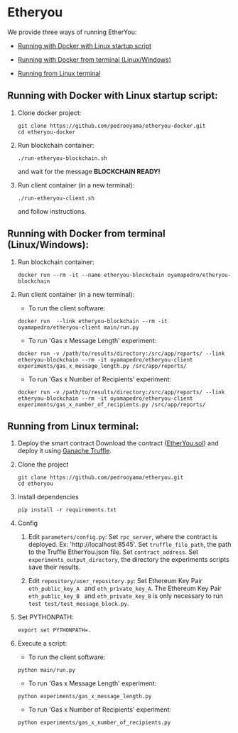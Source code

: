 # Etheryou

We provide three ways of running EtherYou:

* [Running with Docker with Linux startup script](#running-with-docker-with-linux-startup-script)

* [Running with Docker from terminal (Linux/Windows)](#running-with-docker-from-terminal-linuxwindows)

* [Running from Linux terminal](#running-from-linux-terminal)

## Running with Docker with Linux startup script:
1.  Clone docker project:
	```console
	git clone https://github.com/pedrooyama/etheryou-docker.git
	cd etheryou-docker
	```

1.  Run blockchain container:
	```console
	./run-etheryou-blockchain.sh
	```
	and wait for the message **BLOCKCHAIN READY!**

1.  Run client container (in a new terminal):
	```console
	./run-etheryou-client.sh
	```
	and follow instructions.

## Running with Docker from terminal (Linux/Windows):

1.  Run blockchain container:
	```console
	docker run --rm -it --name etheryou-blockchain oyamapedro/etheryou-blockchain
	```

1.  Run client container (in a new terminal):
	* To run the client software:
	```console
	docker run  --link etheryou-blockchain --rm -it oyamapedro/etheryou-client main/run.py
	```

	* To run 'Gas x Message Length' experiment:
	```console
	docker run -v /path/to/results/directory:/src/app/reports/ --link etheryou-blockchain --rm -it oyamapedro/etheryou-client experiments/gas_x_message_length.py /src/app/reports/
	```

	* To run 'Gas x Number of Recipients' experiment:
	```console
	docker run -v /path/to/results/directory:/src/app/reports/ --link etheryou-blockchain --rm -it oyamapedro/etheryou-client experiments/gas_x_number_of_recipients.py /src/app/reports/
	```

## Running from Linux terminal:
1.  Deploy the smart contract
	Download the contract ([EtherYou.sol](https://raw.githubusercontent.com/pedrooyama/etheryou/master/smart_contract/EtherYou.sol "EtherYou.sol")) and deploy it using [Ganache Truffle](https://www.trufflesuite.com/ganache "Ganache Truffle").

1.  Clone the project
	```console
	git clone https://github.com/pedrooyama/etheryou.git
	cd etheryou
	```
1.  Install dependencies
	```console
	pip install -r requirements.txt
	```

1.  Config
	1. Edit `parameters/config.py`:
	Set `rpc_server`, where the contract is deployed. Ex: 'http://localhost:8545'.
	Set `truffle_file_path`, the path to the Truffle EtherYou.json file.
	Set `contract_address`.
	Set `experiments_output_directory`, the directory the experiments scripts save their results.

	1. Edit `repository/user_repository.py`:
	Set Ethereum Key Pair `eth_public_key_A ` and  `eth_private_key_A`. 
	The Ethereum Key Pair `eth_public_key_B ` and  `eth_private_key_B` is only necessary to run `test test/test_message_block.py`.

1.  Set PYTHONPATH:
	```console
	export set PYTHONPATH=.
	```

1.  Execute a script:
	* To run the client software:
	```console
	python main/run.py
	```
	* To run 'Gas x Message Length' experiment:
	```console
	python experiments/gas_x_message_length.py
	```

	* To run 'Gas x Number of Recipients' experiment:
	```console
	python experiments/gas_x_number_of_recipients.py
	```

